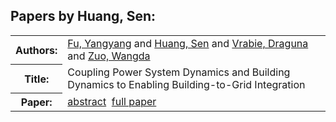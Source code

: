 <h2>Papers by Huang, Sen:</h2>
<!-- Begin papers -->
<table>
<tr><th>Authors:</th><td>
<a href="../authors/author_070.html">Fu, Yangyang</a> and 
<a href="../authors/author_108.html">Huang, Sen</a> and 
<a href="../authors/author_252.html">Vrabie, Draguna</a> and 
<a href="../authors/author_269.html">Zuo, Wangda</a>
</td></tr>
<tr><th>Title:  </th><td>Coupling Power System Dynamics and Building Dynamics to Enabling Building-to-Grid Integration</td></tr>
<tr><th>Paper:  </th><td><a href="../abstracts/Modelica2019abstract5B2.pdf">abstract</a>&nbsp;&nbsp;<a href="../papers/Modelica2019paper5B2.pdf">full paper</a></td></tr>
</table>
<br>
<!-- End papers -->